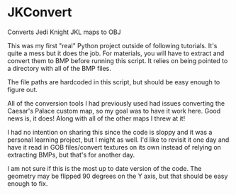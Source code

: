 # JKConvert
Converts Jedi Knight JKL maps to OBJ

This was my first "real" Python project outside of following tutorials. It's quite a mess but it does the job. For materials, you will have to extract and convert them to BMP before running this script. It relies on being pointed to a directory with all of the BMP files. 

The file paths are hardcoded in this script, but should be easy enough to figure out. 

All of the conversion tools I had previously used had issues converting the Caesar's Palace custom map, so my goal was to have it work here. Good news is, it does! Along with all of the other maps I threw at it!

I had no intention on sharing this since the code is sloppy and it was a personal learning project, but I might as well. I'd like to revisit it one day and have it read in GOB files/convert textures on its own instead of relying on extracting BMPs, but that's for another day.

I am not sure if this is the most up to date version of the code. The geometry may be flipped 90 degrees on the Y axis, but that should be easy enough to fix.